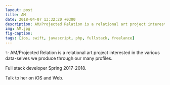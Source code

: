 ```yaml
---
layout: post
title: AM
date: 2018-04-07 13:32:20 +0300
description: AM/Projected Relation is a relational art project interested in the various data-selves we produce through our many profiles.
img: AM.jpg
fig-caption: 
tags: [ios, swift, javascript, php, fullstack, freelance]
---
```


✨ AM/Projected Relation is a relational art project interested in the various data-selves we produce through our many profiles.

Full stack developer Spring 2017-2018.

Talk to her on <i class="fa fa-apple" aria-hidden="true"></i> iOS and <i class="fa fa-globe" aria-hidden="true"></i> Web.
